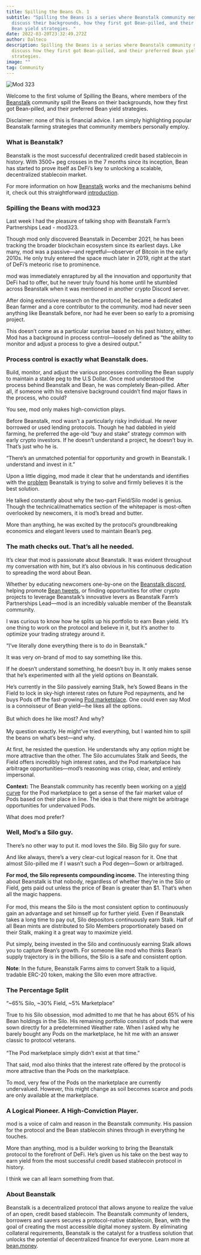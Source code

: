 ```yaml
---
title: Spilling the Beans Ch. 1
subtitle: "Spilling the Beans is a series where Beanstalk community members
  discuss their backgrounds, how they first got Bean-pilled, and their preferred
  Bean yield strategies. "
date: 2022-03-20T23:32:49.272Z
author: Dalteco
description: Spilling the Beans is a series where Beanstalk community members
  discuss how they first got Bean-pilled, and their preferred Bean yield
  strategies.
image: ""
tag: Community
---
```

![Mod 323](/assets/uploads/spillingthebeans_1_mod.png "Mod 323")

Welcome to the first volume of Spilling the Beans, where members of the [Beanstalk](https://bean.money/) community spill the Beans on their backgrounds, how they first got Bean-pilled, and their preferred Bean yield strategies. 

Disclaimer: none of this is financial advice. I am simply highlighting popular Beanstalk farming strategies that community members personally employ. 

### **What is Beanstalk?** 

Beanstalk is the most successful decentralized credit based stablecoin in history. With 3500+ peg crosses in the 7 months since its inception, Bean has started to prove itself as DeFi’s key to unlocking a scalable, decentralized stablecoin market.

For more information on how [Beanstalk](http://bean.money) works and the mechanisms behind it, check out this straightforward [introduction](https://mirror.xyz/astn.eth/w5336TYVkb-9eIlKxrCPKLoUNvYRgJmd6nB4Br5-Vs8).

### **Spilling the Beans with mod323**

Last week I had the pleasure of talking shop with Beanstalk Farm’s Partnerships Lead - mod323. 

Though mod only discovered Beanstalk in December 2021, he has been tracking the broader blockchain ecosystem since its earliest days. Like many, mod was a passive—and regretful—observer of Bitcoin in the early 2010s. He only truly entered the space much later in 2019, right at the start of DeFi’s meteoric rise to prominence. 

mod was immediately enraptured by all the innovation and opportunity that DeFi had to offer, but he never truly found his home until he stumbled across Beanstalk when it was mentioned in another crypto Discord server.

After doing extensive research on the protocol, he became a dedicated Bean farmer and a core contributor to the community. mod had never seen anything like Beanstalk before, nor had he ever been so early to a promising project. 

This doesn’t come as a particular surprise based on his past history, either. Mod has a background in process control—loosely defined as “the ability to monitor and adjust a process to give a desired output.”

### Process control is exactly what Beanstalk does. 

Build, monitor, and adjust the various processes controlling the Bean supply to maintain a stable peg to the U.S Dollar. Once mod understood the process behind Beanstalk and Bean, he was completely Bean-pilled. After all, if someone with his extensive background couldn’t find major flaws in the process, who could?

You see, mod only makes high-conviction plays. 

Before Beanstalk, mod wasn’t a particularly risky individual. He never borrowed or used lending protocols. Though he had dabbled in yield farming, he preferred the age-old “buy and stake” strategy common with early crypto investors. If he doesn’t understand a project, he doesn’t buy in. That’s just who he is. 

“There’s an unmatched potential for opportunity and growth in Beanstalk. I understand and invest in it.”

Upon a little digging, mod made it clear that he understands and identifies with the [problem](https://mirror.xyz/astn.eth/LeuGtteOh8N0GVHwuPL4R1TIPXmjQuZQFzGObCLezUM) Beanstalk is trying to solve and firmly believes it is the best solution. 

He talked constantly about why the two-part Field/Silo model is genius. Though the technical/mathematics section of the whitepaper is most-often overlooked by newcomers, it is mod’s bread and butter. 

More than anything, he was excited by the protocol’s groundbreaking economics and elegant levers used to maintain Bean’s peg.

### The math checks out. That’s all he needed. 

It’s clear that mod is passionate about Beanstalk. It was evident throughout my conversation with him, but it’s also obvious in his continuous dedication to spreading the word about Bean. 

Whether by educating newcomers one-by-one on the [Beanstalk discord](https://discord.com/invite/beanstalk), helping promote [Bean tweets](https://twitter.com/BeanstalkFarms), or finding opportunities for other crypto projects to leverage Beanstalk’s innovative levers as Beanstalk Farm’s Partnerships Lead—mod is an incredibly valuable member of the Beanstalk community. 

I was curious to know how he splits up his portfolio to earn Bean yield. It’s one thing to work on the protocol and believe in it, but it’s another to optimize your trading strategy around it.

“I’ve literally done everything there is to do in Beanstalk.” 

It was very on-brand of mod to say something like this. 

If he doesn’t understand something, he doesn’t buy in. It only makes sense that he’s experimented with all the yield options on Beanstalk. 

He’s currently in the Silo passively earning Stalk, he’s Sowed Beans in the Field to lock in sky-high interest rates on future Pod repayments, and he buys Pods off the fast-growing [Pod marketplace](https://app.bean.money/market). One could even say Mod is a connoisseur of Bean yield—he likes all the options.\
\
But which does he like most? And why?\
\
My question exactly. He might’ve tried everything, but I wanted him to spill the beans on what’s best—and why. 

At first, he resisted the question. He understands why any option might be more attractive than the other. The Silo accumulates Stalk and Seeds, the Field offers incredibly high interest rates, and the Pod marketplace has arbitrage opportunities—mod’s reasoning was crisp, clear, and entirely impersonal.

**Context:** The Beanstalk community has recently been working on a [yield curve](https://dune.xyz/tbiq/Beanstalk) for the Pod marketplace to get a sense of the fair market value of Pods based on their place in line. The idea is that there might be arbitrage opportunities for undervalued Pods. 

What does mod prefer?

### Well, Mod’s a Silo guy.

There’s no other way to put it. mod loves the Silo. Big Silo guy for sure. 

And like always, there’s a very clear-cut logical reason for it. One that almost Silo-pilled me if I wasn’t such a Pod degen—Sown or arbitraged.

**For mod, the Silo represents compounding income.** The interesting thing about Beanstalk is that nobody, regardless of whether they’re in the Silo or Field, gets paid out unless the price of Bean is greater than $1. That’s when all the magic happens.\
\
For mod, this means the Silo is the most consistent option to continuously gain an advantage and set himself up for further yield. Even if Beanstalk takes a long time to pay out, Silo depositors continuously earn Stalk. Half of all Bean mints are distributed to Silo Members proportionately based on their Stalk, making it a great way to maximize yield. 

Put simply, being invested in the Silo and continuously earning Stalk allows you to capture Bean’s growth. For someone like mod who thinks Bean’s supply trajectory is in the billions, the Silo is a safe and consistent option. 

**Note**: In the future, Beanstalk Farms aims to convert Stalk to a liquid, tradable ERC-20 token, making the SIlo even more attractive. 

### The Percentage Split 

“\~65% Silo, \~30% Field, ~5% Marketplace” 

True to his Silo obsession, mod admitted to me that he has about 65% of his Bean holdings in the Silo. His remaining portfolio consists of pods that were sown directly for a predetermined Weather rate. When I asked why he barely bought any Pods on the marketplace, he hit me with an answer classic to protocol veterans.\
\
“The Pod marketplace simply didn’t exist at that time.”

That said, mod also thinks that the interest rate offered by the protocol is more attractive than the Pods on the marketplace. 

To mod, very few of the Pods on the marketplace are currently undervalued. However, this might change as soil becomes scarce and pods are only available at the marketplace.

### A Logical Pioneer. A High-Conviction Player. 

mod is a voice of calm and reason in the Beanstalk community. His passion for the protocol and the Bean stablecoin shines through in everything he touches. 

More than anything, mod is a builder working to bring the Beanstalk protocol to the forefront of DeFi. He’s given us his take on the best way to earn yield from the most successful credit based stablecoin protocol in history. 

I think we can all learn something from that. 

### About Beanstalk

Beanstalk is a decentralized protocol that allows anyone to realize the value of an open, credit based stablecoin. The Beanstalk community of lenders, borrowers and savers secures a protocol-native stablecoin, Bean, with the goal of creating the most accessible digital money system. By eliminating collateral requirements, Beanstalk is the catalyst for a trustless solution that unlocks the potential of decentralized finance for everyone. Learn more at [bean.money](http://bean.money).